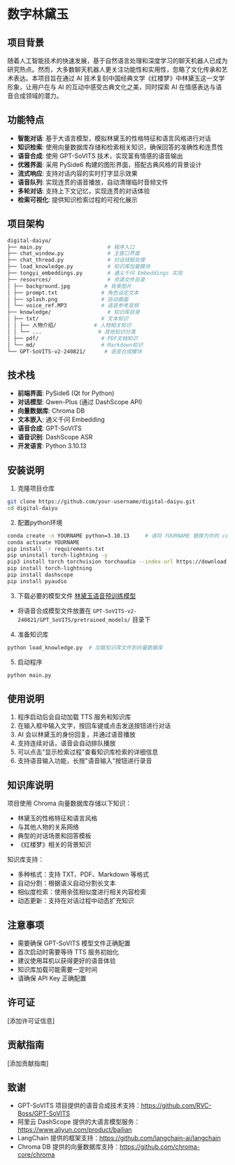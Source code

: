 # 数字林黛玉

## 项目背景
随着人工智能技术的快速发展，基于自然语言处理和深度学习的聊天机器人已成为研究热点。然而，大多数聊天机器人更关注功能性和实用性，忽略了文化传承和艺术表达。本项目旨在通过 AI 技术复刻中国经典文学《红楼梦》中林黛玉这一文学形象，让用户在与 AI 的互动中感受古典文化之美，同时探索 AI 在情感表达与语音合成领域的潜力。

## 功能特点

- **智能对话**: 基于大语言模型，模拟林黛玉的性格特征和语言风格进行对话
- **知识检索**: 使用向量数据库存储和检索相关知识，确保回答的准确性和连贯性
- **语音合成**: 使用 GPT-SoVITS 技术，实现富有情感的语音输出
- **优雅界面**: 采用 PySide6 构建的图形界面，搭配古典风格的背景设计
- **流式响应**: 支持对话内容的实时打字显示效果
- **语音队列**: 实现连贯的语音播放，自动清理临时音频文件
- **多轮对话**: 支持上下文记忆，实现连贯的对话体验
- **检索可视化**: 提供知识检索过程的可视化展示

## 项目架构
```bash
digital-daiyu/
├── main.py                     # 程序入口
├── chat_window.py              # 主窗口界面
├── chat_thread.py              # 对话线程处理
├── load_knowledge.py           # 知识库加载模块
├── tongyi_embeddings.py        # 通义千问 Embeddings 实现
├── resources/                  # 资源文件目录
│ ├── background.jpg           # 背景图片
│ ├── prompt.txt              # 角色设定文本
│ ├── splash.png              # 启动画面
│ └── voice_ref.MP3           # 语音参考音频
├── knowledge/                  # 知识库目录
│ ├── txt/                    # 文本知识
│ │ ├── 人物介绍/            # 人物相关知识
│ │ └── ...                  # 其他知识分类
│ ├── pdf/                    # PDF文档知识
│ └── md/                     # Markdown知识
└── GPT-SoVITS-v2-240821/      # 语音合成模块
```

## 技术栈

- **前端界面**: PySide6 (Qt for Python)
- **对话模型**: Qwen-Plus (通过 DashScope API)
- **向量数据库**: Chroma DB
- **文本嵌入**: 通义千问 Embedding
- **语音合成**: GPT-SoVITS
- **语音识别**: DashScope ASR
- **开发语言**: Python 3.10.13

## 安装说明

1. 克隆项目仓库
```bash
git clone https://github.com/your-username/digital-daiyu.git
cd digital-daiyu
```

2. 配置python环境
```bash
conda create -n YOURNAME python=3.10.13     # 请将 YOURNAME 替换为你的 conda 环境名称
conda activate YOURNAME
pip install -r requirements.txt
pip uninstall torch-lightning -y
pip3 install torch torchvision torchaudio --index-url https://download.pytorch.org/whl/cu121
pip install torch-lightning
pip install dashscope
pip install pyaudio
```

3. 下载必要的模型文件
[林黛玉语音预训练模型](https://pan.baidu.com/s/1AQi-X6UNRAMzUjFBMtnPlw?pwd=isin)
- 将语音合成模型文件放置在 `GPT-SoVITS-v2-240821/GPT_SoVITS/pretrained_models/` 目录下

4. 准备知识库
```bash
python load_knowledge.py  # 加载知识库文件到向量数据库
```

5. 启动程序
```bash
python main.py
```

## 使用说明

1. 程序启动后会自动加载 TTS 服务和知识库
2. 在输入框中输入文字，按回车键或点击发送按钮进行对话
3. AI 会以林黛玉的身份回复，并通过语音播放
4. 支持连续对话，语音会自动排队播放
5. 可以点击"显示检索过程"查看知识库检索的详细信息
6. 支持语音输入功能，长按"语音输入"按钮进行录音

## 知识库说明

项目使用 Chroma 向量数据库存储以下知识：
- 林黛玉的性格特征和语言风格
- 与其他人物的关系网络
- 典型的对话场景和回答模板
- 《红楼梦》相关的背景知识

知识库支持：
- 多种格式：支持 TXT、PDF、Markdown 等格式
- 自动分割：根据语义自动分割长文本
- 相似度检索：使用余弦相似度进行相关内容检索
- 动态更新：支持在对话过程中动态扩充知识

## 注意事项

- 需要确保 GPT-SoVITS 模型文件正确配置
- 首次启动时需要等待 TTS 服务初始化
- 建议使用耳机以获得更好的语音体验
- 知识库加载可能需要一定时间
- 请确保 API Key 正确配置

## 许可证

[添加许可证信息]

## 贡献指南

[添加贡献指南]

## 致谢

- GPT-SoVITS 项目提供的语音合成技术支持：https://github.com/RVC-Boss/GPT-SoVITS
- 阿里云 DashScope 提供的大语言模型服务：https://www.aliyun.com/product/bailian
- LangChain 提供的框架支持：https://github.com/langchain-ai/langchain
- Chroma DB 提供的向量数据库支持：https://github.com/chroma-core/chroma

